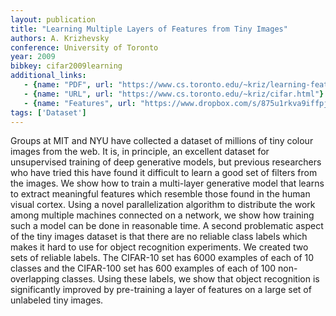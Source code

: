 ```yaml
---
layout: publication
title: "Learning Multiple Layers of Features from Tiny Images"
authors: A. Krizhevsky
conference: University of Toronto
year: 2009
bibkey: cifar2009learning
additional_links:
   - {name: "PDF", url: "https://www.cs.toronto.edu/~kriz/learning-features-2009-TR.pdf"}
   - {name: "URL", url: "https://www.cs.toronto.edu/~kriz/cifar.html"}
   - {name: "Features", url: "https://www.dropbox.com/s/875u1rkva9iffpj/Gist512CIFAR10.mat?dl=0&m="}
tags: ['Dataset']
---
```

Groups at MIT and NYU have collected a dataset of millions of tiny colour images from the web. It
is, in principle, an excellent dataset for unsupervised training of deep generative models, but previous
researchers who have tried this have found it difficult to learn a good set of
filters from the images.
We show how to train a multi-layer generative model that learns to extract meaningful features which
resemble those found in the human visual cortex. Using a novel parallelization algorithm to distribute
the work among multiple machines connected on a network, we show how training such a model can be
done in reasonable time.
A second problematic aspect of the tiny images dataset is that there are no reliable class labels
which makes it hard to use for object recognition experiments. We created two sets of reliable labels.
The CIFAR-10 set has 6000 examples of each of 10 classes and the CIFAR-100 set has 600 examples of
each of 100 non-overlapping classes. Using these labels, we show that object recognition is significantly
improved by pre-training a layer of features on a large set of unlabeled tiny images.
